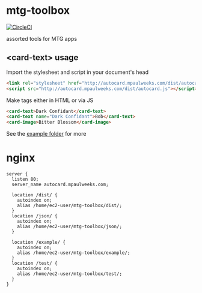 # mtg-toolbox

[![CircleCI](https://circleci.com/gh/mpaulweeks/mtg-toolbox/tree/master.svg?style=svg)](https://circleci.com/gh/mpaulweeks/mtg-toolbox/tree/master)

assorted tools for MTG apps

## \<card-text> usage

Import the stylesheet and script in your document's head
```html
<link rel="stylesheet" href="http://autocard.mpaulweeks.com/dist/autocard.css">
<script src="http://autocard.mpaulweeks.com/dist/autocard.js"></script>
```
Make tags either in HTML or via JS
```html
<card-text>Dark Confidant</card-text>
<card-text name="Dark Confidant">Bob</card-text>
<card-image>Bitter Blossom</card-image>
```
See the [example folder](/docs/example) for more

# nginx

```
server {
  listen 80;
  server_name autocard.mpaulweeks.com;

  location /dist/ {
    autoindex on;
    alias /home/ec2-user/mtg-toolbox/dist/;
  }
  location /json/ {
    autoindex on;
    alias /home/ec2-user/mtg-toolbox/json/;
  }

  location /example/ {
    autoindex on;
    alias /home/ec2-user/mtg-toolbox/example/;
  }
  location /test/ {
    autoindex on;
    alias /home/ec2-user/mtg-toolbox/test/;
  }
}
```
